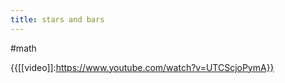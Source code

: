 ```yaml
---
title: stars and bars
---
```

#math

{{[[video]]:https://www.youtube.com/watch?v=UTCScjoPymA}}

[^1]: [Stars and Bars (and bagels) - Numberphile](https://www.youtube.com/watch?v=UTCScjoPymA) 
